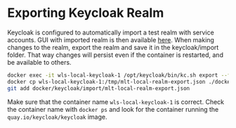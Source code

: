 # Exporting Keycloak Realm
Keycloak is configured to automatically import a test realm with service accounts.
GUI with imported realm is then available [here](http://localhost:8082/admin/master/console/#/mlt-local "Keycloak Admin Console for MLT-Local Realm").
When making changes to the realm, export the realm and save it in the keycloak/import folder.
That way changes will persist even if the container is restarted, and be available to others.

```bash
docker exec -it wls-local-keycloak-1 /opt/keycloak/bin/kc.sh export --file "/tmp/mlt-local-realm-export.json" --users "same_file" --realm "mlt-local"
docker cp wls-local-keycloak-1:/tmp/mlt-local-realm-export.json ./docker/keycloak/import/mlt-local-realm-export.json
git add docker/keycloak/import/mlt-local-realm-export.json
```

Make sure that the container name `wls-local-keycloak-1` is correct.
Check the container name with `docker ps` and look for the container running the `quay.io/keycloak/keycloak` image.
